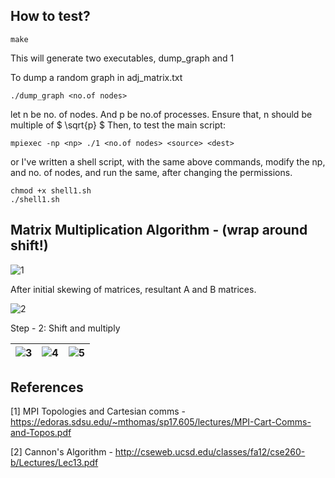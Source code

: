 ## How to test?
```
make
```
This will generate two executables, dump_graph and 1

To dump a random graph in adj_matrix.txt

```
./dump_graph <no.of nodes>
```
let n be no. of nodes. And p be no.of processes. Ensure that, n should be multiple of $ \sqrt{p} $ Then, to test the main script:
```
mpiexec -np <np> ./1 <no.of nodes> <source> <dest>
```

or I've written a shell script, with the same above commands, modify the np, and no. of nodes, and run the same, after changing the permissions.

```
chmod +x shell1.sh
./shell1.sh
```

## Matrix Multiplication Algorithm - (wrap around shift!)
![1](https://user-images.githubusercontent.com/46604699/102443565-142bb400-404d-11eb-8775-1734d6955078.JPG) 

After initial skewing of matrices, resultant A and B matrices.

![2](https://user-images.githubusercontent.com/46604699/102443599-2574c080-404d-11eb-9f2b-dbb4e78c35e9.JPG)

Step - 2: Shift and multiply

|![3](https://user-images.githubusercontent.com/46604699/102443623-31f91900-404d-11eb-9e06-d2fc49827a6a.JPG)|![4](https://user-images.githubusercontent.com/46604699/102443641-3de4db00-404d-11eb-934b-f564b9053b61.JPG)|![5](https://user-images.githubusercontent.com/46604699/102443661-4806d980-404d-11eb-9ff8-4de2529d49f4.JPG)|
|:--:|:--:|:--:|

## References
[1] MPI Topologies and Cartesian comms - https://edoras.sdsu.edu/~mthomas/sp17.605/lectures/MPI-Cart-Comms-and-Topos.pdf

[2] Cannon's Algorithm - http://cseweb.ucsd.edu/classes/fa12/cse260-b/Lectures/Lec13.pdf
